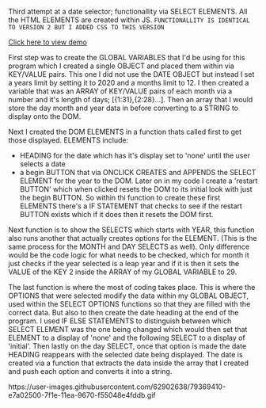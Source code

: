 Third attempt at a date selector; functionallity via SELECT ELEMENTS. All the HTML ELEMENTS are created within JS.
`FUNCTIONALLITY IS IDENTICAL TO VERSION 2 BUT I ADDED CSS TO THIS VERSION`

<a href="#demo">Click here to view demo</a>

First step was to create the GLOBAL VARIABLES that I'd be using for this program which I created a single OBJECT and placed them within via KEY/VALUE pairs. This one I did not use the DATE OBJECT but instead I set a years limit by setting it to 2020 and a months limit to 12. I then created a variable that was an ARRAY of KEY/VALUE pairs of each month via a number and it's length of days; [{1:31},{2:28}...]. Then an array that I would store the day month and year data in before converting to a STRING to display onto the DOM.

Next I created the DOM ELEMENTS in a function thats called first to get those displayed. ELEMENTS include:
* HEADING for the date which has it's display set to 'none' until the user selects a date
* a begin BUTTON that via ONCLICK CREATES and APPENDS the SELECT ELEMENT for the year to the DOM.
Later on in my code I create a 'restart BUTTON' which when clicked resets the DOM to its initial look with just the begin BUTTON. So within thi function to create these first ELEMENTS there's a IF STATEMENT that checks to see if the restart BUTTON exists which if it does then it resets the DOM first.

Next function is to show the SELECTS which starts with YEAR, this function also runs another that actually creates options for the ELEMENT. (This is the same process for the MONTH and DAY SELECTS as well). Only difference would be the code logic for what needs to be checked, which for month it just checks if the year selected is a leap year and if it is then it sets the VALUE of the KEY 2 inside the ARRAY of my GLOBAL VARIABLE to 29.

The last function is where the most of coding takes place. This is where the OPTIONS that were selected modify the data within my GLOBAL OBJECT, used within the SELECT OPTIONS functions so that they are filled with the correct data. But also to then create the date heading at the end of the program. I used IF ELSE STATEMENTS to distinguish between which SELECT ELEMENT was the one being changed which would then set that ELEMENT to a display of 'none' and the following SELECT to a display of 'initial'. Then lastly on the day SELECT, once that option is made the date HEADING reappears with the selected date being displayed. The date is created via a function that extracts the data inside the array that I created and push each option and converts it into a string.

<div id="demo">
https://user-images.githubusercontent.com/62902638/79369410-e7a02500-7f1e-11ea-9670-f55048e4fddb.gif
</div>